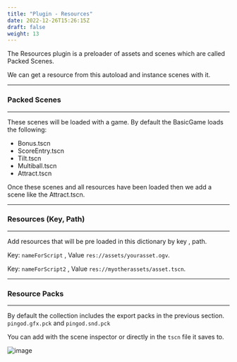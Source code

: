```yaml
---
title: "Plugin - Resources"
date: 2022-12-26T15:26:15Z
draft: false
weight: 13
---
```


The Resources plugin is a preloader of assets and scenes which are called Packed Scenes.

We can get a resource from this autoload and instance scenes with it.

---
### Packed Scenes
---

These scenes will be loaded with a game. By default the BasicGame loads the following:

- Bonus.tscn
- ScoreEntry.tscn
- Tilt.tscn
- Multiball.tscn
- Attract.tscn

Once these scenes and all resources have been loaded then we add a scene like the Attract.tscn.

---
### Resources (Key, Path)
---

Add resources that will be pre loaded in this dictionary by key , path.

Key: `nameForScript` , Value `res://assets/yourasset.ogv`.

Key: `nameForScript2` , Value `res://myotherassets/asset.tscn`.

---
### Resource Packs
---

By default the collection includes the export packs in the previous section. `pingod.gfx.pck` and `pingod.snd.pck`

You can add with the scene inspector or directly in the `tscn` file it saves to.

![image](../../images/pingodgame-resources-inspector.jpg)


